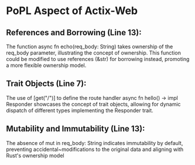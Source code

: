 # PoPL Aspect of Actix-Web

## References and Borrowing (Line 13): 
The function async fn echo(req_body: String) takes ownership of the req_body parameter, illustrating the concept of ownership. This function could be modified to use references (&str) for borrowing instead, promoting a more flexible ownership model.

## Trait Objects (Line 7): 
The use of [get("/")] to define the route handler async fn hello() -> impl Responder showcases the concept of trait objects, allowing for dynamic dispatch of different types implementing the Responder trait.

## Mutability and Immutability (Line 13): 
The absence of mut in req_body: String indicates immutability by default, preventing accidental~modifications to the original data and aligning with Rust's ownership model
